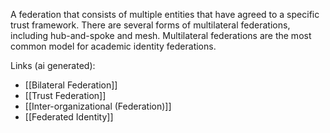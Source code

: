 A federation that consists of multiple entities that have agreed to a specific trust framework. There are several forms of multilateral federations, including hub-and-spoke and mesh. Multilateral federations are the most common model for academic identity federations.

Links (ai generated):
 - [[Bilateral Federation]]
 - [[Trust Federation]]
 - [[Inter-organizational (Federation)]]
 - [[Federated Identity]]
